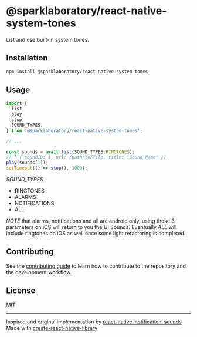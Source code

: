 # @sparklaboratory/react-native-system-tones

List and use built-in system tones.

## Installation

```sh
npm install @sparklaboratory/react-native-system-tones
```

## Usage

```js
import {
  list,
  play,
  stop,
  SOUND_TYPES,
} from '@sparklaboratory/react-native-system-tones';

// ...

const sounds = await list(SOUND_TYPES.RINGTONES);
// [ { soundID: 1, url: /path/to/file, title: "Sound Name" }]
play(sounds[1]);
setTimeout(() => stop(), 1000);
```

_SOUND_TYPES_

- RINGTONES
- ALARMS
- NOTIFICATIONS
- ALL

_NOTE_ that alarms, notifications and all are android only, using those 3
parameters on iOS will return to you the UI Sounds. Eventually _ALL_ will
include ringtones on iOS as well once some light refactoring is completed.

## Contributing

See the [contributing guide](CONTRIBUTING.md) to learn how to contribute to the repository and the development workflow.

## License

MIT

---

Inspired and original implementation by [react-native-notification-sounds](https://github.com/saadqbal/react-native-notification-sounds)
Made with [create-react-native-library](https://github.com/callstack/react-native-builder-bob)
